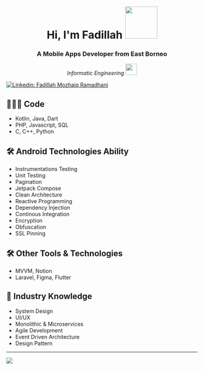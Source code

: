<!-- ### Hi there 👋 -->

<!--
**FadillahMozhaiq/FadillahMozhaiq** is a ✨ _special_ ✨ repository because its `README.md` (this file) appears on your GitHub profile.

Here are some ideas to get you started:

- 🔭 I’m currently working on ...
- 🌱 I’m currently learning ...
- 👯 I’m looking to collaborate on ...
- 🤔 I’m looking for help with ...
- 💬 Ask me about ...
- 📫 How to reach me: ...
- 😄 Pronouns: ...
- ⚡ Fun fact: ...
-->

<h1 align="center">Hi, I'm Fadillah <img src="https://media.giphy.com/media/mGcNjsfWAjY5AEZNw6/giphy.gif" width="85"></h1>
<h3 align="center">A Mobile Apps Developer from East Borneo</h3>

<p align="center"><em>
  Informatic Engineering <img src="https://media.giphy.com/media/fYSnHlufseco8Fh93Z/giphy.gif" width="30">
</br>
</em></p>

[![Linkedin: Fadillah Mozhaiq Ramadhani](https://img.shields.io/badge/Fadillah%20Mozhaiq%20Ramadhani-0077B5?style=for-the-badge&logo=linkedin&logoColor=white&link=https://www.linkedin.com/in/fadillah-mozhaiq-ramadhani-45ab21197/)](https://www.linkedin.com/in/fadillah-mozhaiq-ramadhani-45ab21197/)

## 👨🏻‍💻 Code
- Kotlin, Java, Dart
- PHP, Javascript, SQL
- C, C++, Python

## 🛠 Android Technologies Ability
- Instrumentations Testing
- Unit Testing
- Pagination
- Jetpack Compose
- Clean Architecture
- Reactive Programming
- Dependency Injection
- Continous Integration
- Encryption
- Obfuscation
- SSL Pinning

## 🛠 Other Tools & Technologies
- MVVM, Notion
- Laravel, Figma, Flutter

## 📖 Industry Knowledge
- System Design
- UI/UX
- Monolithic & Microservices
- Agile Development
- Event Driven Architecture
- Design Pattern

----------------------------------------
<img src="https://github-readme-stats.vercel.app/api?username=FadillahMozhaiq&&show_icons=true&title_color=ffffff&icon_color=bb2acf&text_color=daf7dc&bg_color=151515">
